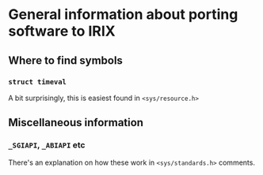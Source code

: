# General information about porting software to IRIX

## Where to find symbols

### `struct timeval`

A bit surprisingly, this is easiest found in `<sys/resource.h>`

## Miscellaneous information

### `_SGIAPI`, `_ABIAPI` etc

There's an explanation on how these work in `<sys/standards.h>`
comments.
